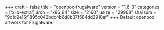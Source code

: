 +++
draft = false
title = "openbox-frugalware"
version = "1.6-3"
categories = ['xlib-extra']
arch = "x86_64"
size = "2160"
usize = "29968"
sha1sum = "9c1d9e16f1895c042bdc4b6d8b37f584dd3910af"
+++
Default openbox artwork for Frugalware.
